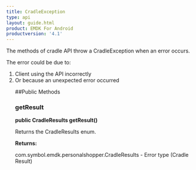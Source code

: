 ```yaml
---
title: CradleException
type: api
layout: guide.html
product: EMDK For Android
productversion: '4.1'
---
```



The methods of cradle API throw a CradleException when an error
 occurs.

 The error could be due to:
 <ol>
 <li>Client using the API incorrectly
 <li>Or because an unexpected error occurred

##Public Methods

### getResult

**public CradleResults getResult()**

Returns the CradleResults enum.

**Returns:**

com.symbol.emdk.personalshopper.CradleResults - Error type (Cradle Result)













